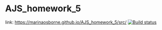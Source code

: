# AJS_homework_5
link: https://marinaosborne.github.io/AJS_homework_5/src/
[![Build status](https://ci.appveyor.com/api/projects/status/0lvdxhtv5yqtuuwd?svg=true)](https://ci.appveyor.com/project/MarinaOsborne/ajs-homework-5)
